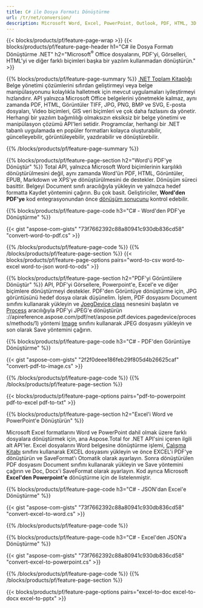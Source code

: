 ```yaml
---
title: C# ile Dosya Formatı Dönüştürme 
url: /tr/net/conversion/
description: Microsoft Word, Excel, PowerPoint, Outlook, PDF, HTML, 3D Görüntüler, Diyagramlar, Video Formatları ve diğer birçok popüler dosyayı yalnızca birkaç satır C# koduyla dönüştürün.
---
```


{{< blocks/products/pf/feature-page-wrap >}}
{{< blocks/products/pf/feature-page-header h1="C# ile Dosya Formatı Dönüştürme .NET" h2="Microsoft<sup>&reg;</sup> Office dosyalarını, PDF'yi, Görselleri, HTML'yi ve diğer farklı biçimleri başka bir yazılım kullanmadan dönüştürün." >}}

{{% blocks/products/pf/feature-page-summary %}}
[.NET Toplam Kitaplığı](https://products.aspose.com/total/net/) Belge yönetimi çözümlerini sıfırdan geliştirmeyi veya belge manipülasyonunu kolaylıkla halletmek için mevcut uygulamaları iyileştirmeyi hızlandırır. API yalnızca Microsoft Office belgelerini yönetmekle kalmaz, aynı zamanda PDF, HTML, Görüntüler TIFF, JPG, PNG, BMP ve SVG, E-posta dosyaları, Video biçimleri, GIS veri biçimleri ve çok daha fazlasını da yönetir. Herhangi bir yazılım bağımlılığı olmaksızın eksiksiz bir belge yönetimi ve manipülasyon çözümü API'leri setidir. Programcılar, herhangi bir .NET tabanlı uygulamada en popüler formatları kolayca oluşturabilir, güncelleyebilir, görüntüleyebilir, yazdırabilir ve dönüştürebilir.

{{% /blocks/products/pf/feature-page-summary  %}}

{{% blocks/products/pf/feature-page-section  h2="Word'ü PDF'ye Dönüştür" %}}
Total API, yalnızca Microsoft Word biçimlerinin karşılıklı dönüştürülmesini değil, aynı zamanda Word'ün PDF, HTML, Görüntüler, EPUB, Markdown ve XPS'ye dönüştürülmesini de destekler. Dönüşüm süreci basittir. Belgeyi Document sınıfı aracılığıyla yükleyin ve yalnızca hedef formatta Kaydet yöntemini çağırın. Bu çok basit. Geliştiriciler, **Word'den PDF'ye** kod entegrasyonundan önce [dönüşüm sonucunu](https://products.aspose.com/words/net/conversion/word-to-pdf/) kontrol edebilir.


{{% blocks/products/pf/feature-page-code h3="C# - Word'den PDF'ye Dönüştürme" %}}

{{< gist "aspose-com-gists" "73f7662392c88a80941c930db836cd58" "convert-word-to-pdf.cs" >}}

{{% /blocks/products/pf/feature-page-code  %}}
{{% /blocks/products/pf/feature-page-section %}}
{{< blocks/products/pf/feature-page-options pairs="word-to-csv word-to-excel word-to-json word-to-ods" >}}


{{% blocks/products/pf/feature-page-section  h2="PDF'yi Görüntülere Dönüştür" %}}
API, PDF'yi Görsellere, Powerpoint'e, Excel'e ve diğer biçimlere dönüştürmeyi destekler. PDF'den Görüntüye dönüştürme için, JPG görüntüsünü hedef dosya olarak düşünelim. İşlem, PDF dosyasını Document sınıfını kullanarak yükleyin ve [JpegDevice class](https://reference.aspose.com/pdf/net/aspose.pdf.devices/jpegdevice) nesnesini başlatın ve [Process](https) aracılığıyla PDF'yi JPEG'e dönüştürün ://apireference.aspose.com/pdf/net/aspose.pdf.devices.pagedevice/process/methods/1) yöntemi
[Image](https://reference.aspose.com/imaging/net/aspose.imaging/image) sınıfını kullanarak JPEG dosyasını yükleyin ve son olarak Save yöntemini çağırın.

{{% blocks/products/pf/feature-page-code h3="C# - PDF'den Görüntüye Dönüştürme" %}}

{{< gist "aspose-com-gists" "2f2f0deee186feb29f805d4b26625caf" "convert-pdf-to-image.cs" >}}


{{% /blocks/products/pf/feature-page-code  %}}
{{% /blocks/products/pf/feature-page-section %}}

{{< blocks/products/pf/feature-page-options pairs="pdf-to-powerpoint pdf-to-excel pdf-to-txt" >}}

{{% blocks/products/pf/feature-page-section  h2="Excel'i Word ve PowerPoint'e Dönüştürün" %}}

Microsoft Excel formatlarını Word ve PowerPoint dahil olmak üzere farklı dosyalara dönüştürmek için, ana Aspose.Total for .NET API'sini içeren ilgili alt API'ler. Excel dosyalarını Word belgesine dönüştürme işlemi, [Çalışma Kitabı](https://reference.aspose.com/cells/net/aspose.cells/workbook) sınıfını kullanarak EXCEL dosyasını yükleyin ve önce EXCEL'i PDF'ye dönüştürün ve SaveFormat'ı Otomatik olarak ayarlayın. Sonra dönüştürülen PDF dosyasını Document sınıfını kullanarak yükleyin ve Save yöntemini çağırın ve Doc, Docx'i SaveFormat olarak ayarlayın. Kod ayrıca Microsoft **Excel'den Powerpoint'e** dönüştürme için de listelenmiştir.

{{% blocks/products/pf/feature-page-code h3="C# - JSON'dan Excel'e Dönüştürme" %}}

{{< gist "aspose-com-gists" "73f7662392c88a80941c930db836cd58" "convert-excel-to-word.cs" >}}

{{% /blocks/products/pf/feature-page-code %}}

{{% blocks/products/pf/feature-page-code h3="C# - Excel'den JSON'a Dönüştürme" %}}

{{< gist "aspose-com-gists" "73f7662392c88a80941c930db836cd58" "convert-excel-to-powerpoint.cs" >}}

{{% /blocks/products/pf/feature-page-code %}}
{{% /blocks/products/pf/feature-page-section %}}

{{< blocks/products/pf/feature-page-options pairs="excel-to-doc excel-to-docx excel-to-pptx" >}}